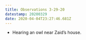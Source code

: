 ```yaml
---
title: Observations 3-29-20
datestamp: 20200329
date: 2020-04-04T23:27:46.681Z
---
```

- Hearing an owl near Zaid’s house.
